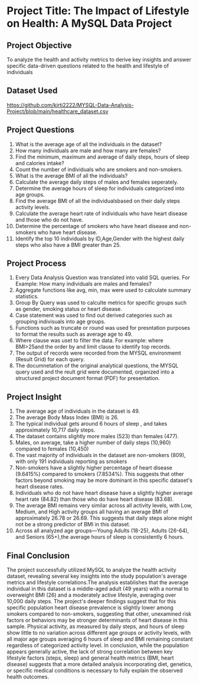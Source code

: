 # Project Title: The Impact of Lifestyle on Health: A MySQL Data Project
## Project Objective
To analyze the health and activity metrics to derive key insights and answer specific data-driven questions related to the health and lifestyle of individuals
## Dataset Used
https://github.com/kirti2222/MYSQL-Data-Analysis-Project/blob/main/healthcare_dataset.csv
## Project Questions
1. What is the average age of all the individuals in the dataset?
2. How many individuals are male and how many are females?
3. Find the minimum, maximum and average of daily steps, hours of sleep and calories intake?
4. Count the number of individuals who are smokers and non-smokers.
5. What is the average BMI of all the individuals?
6. Calculate the average daily steps of males and females seperately.
7. Determine the average hours of sleep for individuals categorized into age groups.
8. Find the average BMI of all the individualsbased on their daily steps activity levels.
9. Calculate the average heart rate of individuals who have heart disease and those who do not have.
10. Determine the percentage of smokers who have heart disease and non-smokers who have heart disease.
11. Identify the top 10 individuals by ID,Age,Gender with the highest daily steps who also have a BMI greater than 25.
## Project Process
1. Every Data Analysis Question was translated into valid SQL queries. For Example: How many individuals are males and females?
2. Aggregate functions like avg, min, max were used to calculate summary statistics.
3. Group By Query was used to calculte metrics for specific groups such as gender, smoking status or heart disease.
4. Case statement was used to find out derived categories such as grouping indivisuals into age groups.
5. Functions such as truncate or round was used for presntation purposes to format the results such as average age to 49.
6. Where clause was uset to filter the data. For example: where BMI>25and the order by and limit clause to identify top records.
7. The output of records were recorded from the MYSQL environmemt (Result Grid) for each query.
8. The documnetation of the original analytical questions, the MYSQL query used and the reult grid were documented, organized into a structured project document format (PDF) for presentation.
## Project Insight
1. The average age of individuals in the dataset is 49.
2. The average Body Mass Index (BMI) is 26.
3. The typical individual gets around 6 hours of sleep , and takes approximately 10,717 daily steps.
4. The dataset contains slightly more males (523) than females (477).
5. Males, on average, take a higher number of daily steps (10,960) compared to females (10,450)
6. The vast majority of individuals in the dataset are non-smokers (809), with only 191 individuals reporting as smokers
7. Non-smokers have a slightly higher percentage of heart disease (9.6415%) compared to smokers (7.8534%). This suggests that other factors beyond smoking may be more dominant in this specific dataset's heart disease rates.
8. Individuals who do not have heart disease have a slightly higher average heart rate (84.82) than those who do have heart disease (83.68).
9. The average BMI remains very similar across all activity levels, with Low, Medium, and High activity groups all having an average BMI of approximately 26.78 or 26.69. This suggests that daily steps alone might not be a strong predictor of BMI in this dataset.
10. Across all analyzed age groups—Young Adults (18-25), Adults (26-64), and Seniors (65+),the average hours of sleep is consistently 6 hours.
## Final Conclusion
The project successfully utilized MySQL to analyze the health activity dataset, revealing several key insights into the study population's average metrics and lifestyle correlations.The analysis establishes that the average individual in this dataset is a middle-aged adult (49 years) with a normal to overweight BMI (26) and a moderately active lifestyle, averaging over 10,000 daily steps. The project's deeper findings suggest that for this specific population heart disease prevalence is slightly lower among smokers compared to non-smokers, suggesting that other, unexamined risk factors or behaviors may be stronger determinants of heart disease in this sample. Physical activity, as measured by daily steps, and hours of sleep show little to no variation across different age groups or activity levels, with all major age groups averaging 6 hours of sleep and BMI remaining constant regardless of categorized activity level. In conclusion, while the population appears generally active, the lack of strong correlation between key lifestyle factors (steps, sleep) and general health metrics (BMI, heart disease) suggests that a more detailed analysis incorporating diet, genetics, or specific medical conditions is necessary to fully explain the observed health outcomes.







